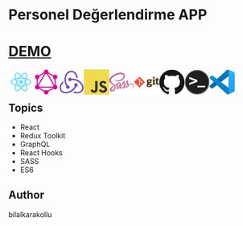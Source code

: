 # Personel Değerlendirme APP

# [DEMO](https://employee-rating-app.vercel.app/)

<p dir="auto">
    <img align="left" width="50px" style="max-width: 100%;"
             src="https://raw.githubusercontent.com/github/explore/80688e429a7d4ef2fca1e82350fe8e3517d3494d/topics/react/react.png"
             alt="react">
              <img align="left" width="50px" style="max-width: 100%;"
             src="https://raw.githubusercontent.com/github/explore/e65ef46ef3e7bc457c93622f6a89fe8d3fd131d5/topics/graphql/graphql.png"
             alt="graphql">
 <img align="left" width="50px" style="max-width: 100%;"
             src="https://raw.githubusercontent.com/github/explore/80688e429a7d4ef2fca1e82350fe8e3517d3494d/topics/redux/redux.png"
             alt="react-redux">
    <img align="left" width="50px" style="max-width: 100%;"
             src="https://raw.githubusercontent.com/github/explore/80688e429a7d4ef2fca1e82350fe8e3517d3494d/topics/javascript/javascript.png"
             alt="javascript">
    <img align="left" width="50px" style="max-width: 100%;"
             src="https://raw.githubusercontent.com/github/explore/80688e429a7d4ef2fca1e82350fe8e3517d3494d/topics/sass/sass.png"
             alt="sass">
    <img align="left" width="50px" style="max-width: 100%;"
             src="https://raw.githubusercontent.com/github/explore/80688e429a7d4ef2fca1e82350fe8e3517d3494d/topics/git/git.png"
             alt="git">
    <img align="left" width="50px" style="max-width: 100%;"
             src="https://raw.githubusercontent.com/github/explore/78df643247d429f6cc873026c0622819ad797942/topics/github/github.png"
             alt="github">
    <img align="left" width="50px" style="max-width: 100%;"
             src="https://raw.githubusercontent.com/github/explore/80688e429a7d4ef2fca1e82350fe8e3517d3494d/topics/terminal/terminal.png"
             alt="terminal">
    <img align="left" alt="Visual Studio Code" width="50px" src="https://raw.githubusercontent.com/github/explore/80688e429a7d4ef2fca1e82350fe8e3517d3494d/topics/visual-studio-code/visual-studio-code.png" />
</p>
<br />
<br />

## Topics

- React
- Redux Toolkit
- GraphQL
- React Hooks
- SASS
- ES6

## Author

bilalkarakollu